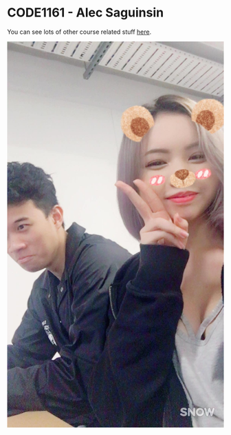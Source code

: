 # CODE1161 - Alec Saguinsin

You can see lots of other course related stuff [here](https://notionparallax.co.uk/CODE1161).

![a photo of me](mugshot.png)
